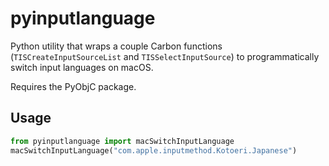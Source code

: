 # pyinputlanguage
Python utility that wraps a couple Carbon functions (`TISCreateInputSourceList` and `TISSelectInputSource`) to programmatically switch input languages on macOS.

Requires the PyObjC package.

## Usage

```python
from pyinputlanguage import macSwitchInputLanguage
macSwitchInputLanguage("com.apple.inputmethod.Kotoeri.Japanese")
```
